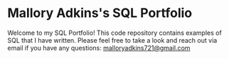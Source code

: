# Mallory Adkins's SQL Portfolio
Welcome to my SQL Portfolio! This code repository contains examples of SQL that I have written. Please feel free to take a look and reach out via email if you have any questions: malloryadkins721@gmail.com 
